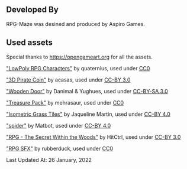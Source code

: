 ## Developed By

RPG-Maze was desined and produced by Aspiro Games.

## Used assets

Special thanks to https://opengameart.org for all the assets.

["LowPoly RPG Characters"](https://opengameart.org/content/lowpoly-rpg-characters) by quaternius, used under [CC0](https://creativecommons.org/publicdomain/zero/1.0/)
  
["3D Pirate Coin"](https://opengameart.org/content/3d-pirate-coin) by acasas, used under [CC-BY 3.0](https://creativecommons.org/licenses/by/3.0/)
  
["Wooden Door"](https://opengameart.org/content/wooden-door) by Danimal & Yughues, used under [CC-BY-SA 3.0](https://creativecommons.org/licenses/by-sa/3.0/)
  
["Treasure Pack"](https://opengameart.org/content/treasure-pack) by mehrasaur, used under [CC0](https://creativecommons.org/publicdomain/zero/1.0/)
  
["Isometric Grass Tiles"](https://opengameart.org/content/isometric-grass-tiles) by Jaqueline Martin, used under [CC-BY 4.0](https://creativecommons.org/licenses/by/4.0/)
  
["spider"](https://sketchfab.com/3d-models/spider-74493f72801e4304a4329b852b7814be) by Matbot, used under [CC-BY 4.0](https://creativecommons.org/licenses/by/4.0/)

["RPG - The Secret Within the Woods"](https://opengameart.org/content/rpg-the-secret-within-the-woods) by HitCtrl, used under [CC-BY 3.0](https://creativecommons.org/licenses/by/3.0/)

["RPG SFX"](https://opengameart.org/content/80-cc0-rpg-sfx) by rubberduck, used under [CC0](https://creativecommons.org/publicdomain/zero/1.0/)

Last Updated At: 26 January, 2022
